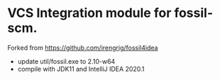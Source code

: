# VCS Integration module for fossil-scm.

Forked from https://github.com/irengrig/fossil4idea

- update util/fossil.exe to 2.10-w64
- compile with JDK11 and IntelliJ IDEA 2020.1
